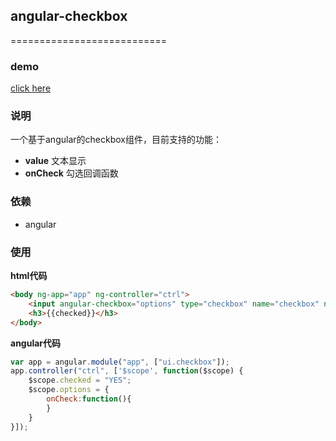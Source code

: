 ## angular-checkbox
===========================
### demo
[click here](http://www.w3cin.com/demo/angular-components/angular-checkbox/)

### 说明
一个基于angular的checkbox组件，目前支持的功能：  

- **value** 文本显示
- **onCheck** 勾选回调函数

### 依赖
- angular

### 使用
**html代码**
```html
<body ng-app="app" ng-controller="ctrl">
    <input angular-checkbox="options" type="checkbox" name="checkbox" ng-model="checked" ng-true-value="'YES'" ng-false-value="'NO'" value="click me!" />
    <h3>{{checked}}</h3>
</body>
```
**angular代码**
```javascript
var app = angular.module("app", ["ui.checkbox"]);
app.controller("ctrl", ['$scope', function($scope) {
    $scope.checked = "YES";
    $scope.options = {
        onCheck:function(){
        }
    }
}]);
```